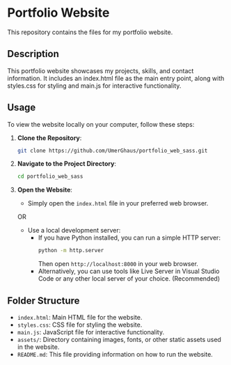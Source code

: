 # Portfolio Website

This repository contains the files for my portfolio website.

## Description

This portfolio website showcases my projects, skills, and contact information. It includes an index.html file as the main entry point, along with styles.css for styling and main.js for interactive functionality.

## Usage

To view the website locally on your computer, follow these steps:

1. **Clone the Repository**: 
    ```bash
    git clone https://github.com/UmerGhaus/portfolio_web_sass.git
    ```

2. **Navigate to the Project Directory**:
    ```bash
    cd portfolio_web_sass
    ```

3. **Open the Website**:
    - Simply open the `index.html` file in your preferred web browser.

    OR

    - Use a local development server:
        - If you have Python installed, you can run a simple HTTP server:
            ```bash
            python -m http.server
            ```
            Then open `http://localhost:8000` in your web browser.
        - Alternatively, you can use tools like Live Server in Visual Studio Code or any other local server of your choice. (Recommended)

## Folder Structure

- `index.html`: Main HTML file for the website.
- `styles.css`: CSS file for styling the website.
- `main.js`: JavaScript file for interactive functionality.
- `assets/`: Directory containing images, fonts, or other static assets used in the website.
- `README.md`: This file providing information on how to run the website.
